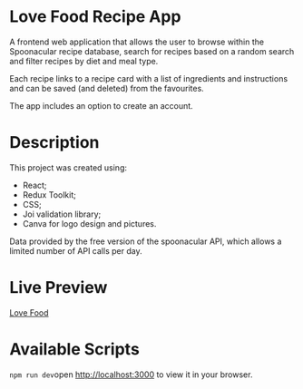 # Love Food Recipe App

A frontend web application that allows the user to browse within the Spoonacular recipe database, search for recipes based on a random search and filter recipes by diet and meal type.

Each recipe links to a recipe card with a list of ingredients and instructions and can be saved (and deleted) from the favourites.

The app includes an option to create an account.

# Description

This project was created using:

- React;
- Redux Toolkit;
- CSS;
- Joi validation library;
- Canva for logo design and pictures.

Data provided by the free version of the spoonacular API, which allows a limited number of API calls per day.

# Live Preview

[Love Food](https://64b7c43c0dd1ff7a9b7a57ce--jocular-crepe-c1d807.netlify.app/)

# Available Scripts

`npm run dev`open [http://localhost:3000](http://localhost:3000) to view it in your browser.
